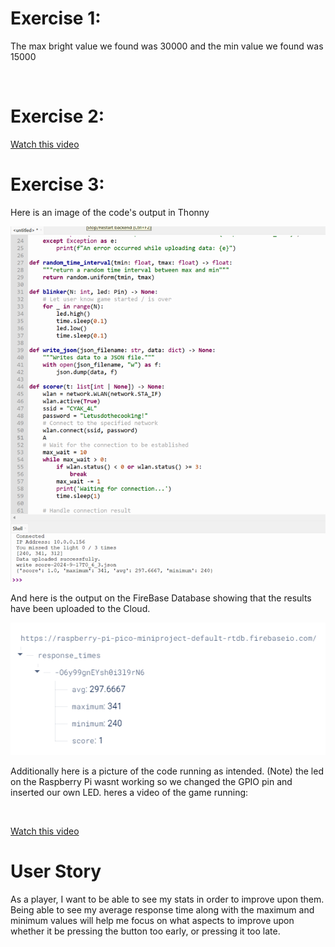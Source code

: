 <h1>Exercise 1:</h1>
<p>The max bright value we found was 30000 and the min value we found was 15000</p> <br>

<h1>Exercise 2:</h1>
<a href="https://youtube.com/shorts/smRVugRtz5Y?si=tWq4C7iFbRVYKlKY">Watch this video</a> <br>

<h1>Exercise 3:</h1>
<p>Here is an image of the code's output in Thonny </p>

![Alt text](https://github.com/kcheb27/2024-mini/blob/main/PictureOfDBCode.png) <br>
<p>And here is the output on the FireBase Database showing that the results have been uploaded to the Cloud. </p>

![Alt text](https://github.com/kcheb27/2024-mini/blob/main/UploadedResultsOnFireBase.png) <br>

<p>Additionally here is a picture of the code running as intended. (Note) the led on the Raspberry Pi wasnt working so we changed the GPIO pin and inserted our own LED.
heres a video of the game running: </p> <br>

[Watch this video](https://youtube.com/shorts/pfEmxIS5aKE?si=3Nqhn3Z7IR_voLT-) <br>

<h1> User Story </h1>
<p> As a player, I want to be able to see my stats in order to improve upon them. Being able to see my average response time along with the maximum and minimum values will help me focus on what aspects to improve upon whether it be pressing the button too early, or pressing it too late. </p>
